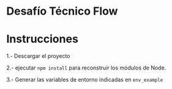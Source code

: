 # Desafío Técnico Flow

# Instrucciones 
1.- Descargar el proyecto

2.- ejecutar ```npm install``` para reconstruir los módulos de Node.

3.- Generar las variables de entorno indicadas en ```env_example```
